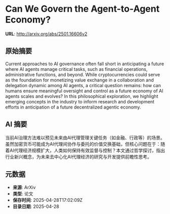 # Can We Govern the Agent-to-Agent Economy?

**URL**: http://arxiv.org/abs/2501.16606v2

## 原始摘要

Current approaches to AI governance often fall short in anticipating a future
where AI agents manage critical tasks, such as financial operations,
administrative functions, and beyond. While cryptocurrencies could serve as the
foundation for monetizing value exchange in a collaboration and delegation
dynamic among AI agents, a critical question remains: how can humans ensure
meaningful oversight and control as a future economy of AI agents scales and
evolves? In this philosophical exploration, we highlight emerging concepts in
the industry to inform research and development efforts in anticipation of a
future decentralized agentic economy.


## AI 摘要

当前AI治理方法难以预见未来由AI代理管理关键任务（如金融、行政等）的场景。虽然加密货币可能成为AI代理间协作与委托的价值交换基础，但核心问题在于：随着AI代理经济规模扩大，人类如何保持有效监督与控制？本文通过哲学探讨，指出行业新兴概念，为未来去中心化AI代理经济的研究与开发提供前瞻性思考。

## 元数据

- **来源**: ArXiv
- **类型**: 论文
- **保存时间**: 2025-04-28T17:02:09Z
- **目录日期**: 2025-04-28
